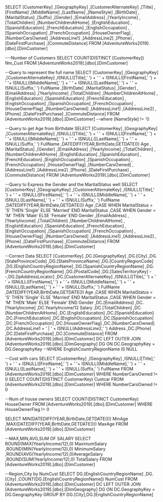 SELECT [CustomerKey]
      ,[GeographyKey]
      ,[CustomerAlternateKey]
      ,[Title]
      ,[FirstName]
      ,[MiddleName]
      ,[LastName]
      ,[NameStyle]
      ,[BirthDate]
      ,[MaritalStatus]
      ,[Suffix]
      ,[Gender]
      ,[EmailAddress]
      ,[YearlyIncome]
      ,[TotalChildren]
      ,[NumberChildrenAtHome]
      ,[EnglishEducation]
      ,[SpanishEducation]
      ,[FrenchEducation]
      ,[EnglishOccupation]
      ,[SpanishOccupation]
      ,[FrenchOccupation]
      ,[HouseOwnerFlag]
      ,[NumberCarsOwned]
      ,[AddressLine1]
      ,[AddressLine2]
      ,[Phone]
      ,[DateFirstPurchase]
      ,[CommuteDistance]
  FROM [AdventureWorks2019].[dbo].[DimCustomer]

---Number of Customers
  SELECT COUNT(DISTINCT [CustomerKey]) Nm_Cust
  FROM [AdventureWorks2019].[dbo].[DimCustomer]

--Query to represent the full name
SELECT [CustomerKey]
      ,[GeographyKey]
      ,[CustomerAlternateKey]
      ,ISNULL([Title],' ') + ' ' + ISNULL([FirstName],' ') + ' '+ ISNULL([MiddleName],' ') + ' ' + ISNULL([LastName],' ') + ' ' + ISNULL(Suffix,' ') FullName
      ,[BirthDate]
      ,[MaritalStatus]
      ,[Gender]
      ,[EmailAddress]
      ,[YearlyIncome]
      ,[TotalChildren]
      ,[NumberChildrenAtHome]
      ,[EnglishEducation]
      ,[SpanishEducation]
      ,[FrenchEducation]
      ,[EnglishOccupation]
      ,[SpanishOccupation]
      ,[FrenchOccupation]
      ,[HouseOwnerFlag]
      ,[NumberCarsOwned]
      ,[AddressLine1]
      ,[AddressLine2]
      ,[Phone]
      ,[DateFirstPurchase]
      ,[CommuteDistance]
  FROM [AdventureWorks2019].[dbo].[DimCustomer]
  --where [NameStyle] != '0

--Query to get Age from Birthdate
 SELECT [CustomerKey]
      ,[GeographyKey]
      ,[CustomerAlternateKey]
      ,ISNULL([Title],' ') + ' ' + ISNULL([FirstName],' ') + ' '+ ISNULL([MiddleName],' ') + ' ' + ISNULL([LastName],' ') + ' ' + ISNULL(Suffix,' ') FullName
      ,DATEDIFF(YEAR,BirthDate,GETDATE()) Age
      ,[MaritalStatus]
      ,[Gender]
      ,[EmailAddress]
      ,[YearlyIncome]
      ,[TotalChildren]
      ,[NumberChildrenAtHome]
      ,[EnglishEducation]
      ,[SpanishEducation]
      ,[FrenchEducation]
      ,[EnglishOccupation]
      ,[SpanishOccupation]
      ,[FrenchOccupation]
      ,[HouseOwnerFlag]
      ,[NumberCarsOwned]
      ,[AddressLine1]
      ,[AddressLine2]
      ,[Phone]
      ,[DateFirstPurchase]
      ,[CommuteDistance]
  FROM [AdventureWorks2019].[dbo].[DimCustomer]

--Query to Express the Gender and the MaritalStatus well
SELECT [CustomerKey]
      ,[GeographyKey]
      ,[CustomerAlternateKey]
      ,ISNULL([Title],' ') + ' ' + ISNULL([FirstName],' ') + ' '+ ISNULL([MiddleName],' ') + ' ' + ISNULL([LastName],' ') + ' ' + ISNULL(Suffix,' ') FullName
      ,DATEDIFF(YEAR,BirthDate,GETDATE()) Age
      ,CASE WHEN MaritalStatus = 'S' THEN 'Single'
       ELSE 'Married'
       END MaritalStatus
      ,CASE WHEN Gender = 'M' THEN 'Male'
       ELSE 'Female'
       END Gender
      ,[EmailAddress]
      ,[YearlyIncome]
      ,[TotalChildren]
      ,[NumberChildrenAtHome]
      ,[EnglishEducation]
      ,[SpanishEducation]
      ,[FrenchEducation]
      ,[EnglishOccupation]
      ,[SpanishOccupation]
      ,[FrenchOccupation]
      ,[HouseOwnerFlag]
      ,[NumberCarsOwned]
      ,[AddressLine1]
      ,[AddressLine2]
      ,[Phone]
      ,[DateFirstPurchase]
      ,[CommuteDistance]
  FROM [AdventureWorks2019].[dbo].[DimCustomer]

--Correct Data
  SELECT [CustomerKey]
      ,DC.[GeographyKey]
      ,DG.[City]
      ,DG.[StateProvinceCode]
      ,DG.[StateProvinceName]
      ,DG.[CountryRegionCode]
      ,DG.[EnglishCountryRegionName]
      ,DG.[SpanishCountryRegionName]
      ,DG.[FrenchCountryRegionName]
      ,DG.[PostalCode]
      ,DG.[SalesTerritoryKey]
      --,DG.[IpAddressLocator]
      ,DC.[CustomerAlternateKey]
      ,ISNULL([Title],' ') + ' ' + ISNULL([FirstName],' ') + ' '+ ISNULL([MiddleName],' ') + ' ' + ISNULL([LastName],' ') + ' ' + ISNULL(Suffix,' ') FullName
      ,DATEDIFF(YEAR,BirthDate,GETDATE()) Age
      ,CASE WHEN MaritalStatus = 'S' THEN 'Single'
       ELSE 'Married'
       END MaritalStatus
      ,CASE WHEN Gender = 'M' THEN 'Male'
       ELSE 'Female'
       END Gender
      ,DC.[EmailAddress]
      ,DC.[YearlyIncome]
      ,DC.YearlyIncome/12 Salary
      ,DC.[TotalChildren]
      ,DC.[NumberChildrenAtHome]
      ,DC.[EnglishEducation]
      ,DC.[SpanishEducation]
      ,DC.[FrenchEducation]
      ,DC.[EnglishOccupation]
      ,DC.[SpanishOccupation]
      ,DC.[FrenchOccupation]
      ,DC.[HouseOwnerFlag]
      ,DC.[NumberCarsOwned]
      ,DC.AddressLine1 + ' | ' + ISNULL(AddressLine2,' ') Address
      ,DC.[Phone]
      ,DC.[DateFirstPurchase]
      ,DC.[CommuteDistance]
      FROM [AdventureWorks2019].[dbo].[DimCustomer] DC
      LEFT OUTER JOIN [AdventureWorks2019].[dbo].[DimGeography] DG
      ON DC.GeographyKey = DG.GeographyKey
      --WHERE EnglishCountryRegionName IS NULL

  --Cust with cars 
  SELECT [CustomerKey]
        ,[GeographyKey]
        ,ISNULL([Title],' ') + ' ' + ISNULL([FirstName],' ') + ' '+ ISNULL([MiddleName],' ') + ' ' + ISNULL([LastName],' ') + ' ' + ISNULL(Suffix,' ') FullName
        FROM [AdventureWorks2019].[dbo].[DimCustomer]
        WHERE NumberCarsOwned != 0
  SELECT COUNT(DISTINCT CustomerKey) Custcar
         FROM [AdventureWorks2019].[dbo].[DimCustomer]
         WHERE NumberCarsOwned != 0

--Num of house owners
  SELECT COUNT(DISTINCT CustomerKey) HouseOwner
         FROM [AdventureWorks2019].[dbo].[DimCustomer]
         WHERE HouseOwnerFlag != 0

  SELECT MIN(DATEDIFF(YEAR,BirthDate,GETDATE())) MinAge
        ,MAX(DATEDIFF(YEAR,BirthDate,GETDATE())) MaxAge
         FROM [AdventureWorks2019].[dbo].[DimCustomer]

--MAX,MIN,AVG,SUM OF SALARY
  SELECT ROUND(MAX(YearlyIncome/12),0) MaximumSalary
        ,ROUND(MIN(YearlyIncome/12),0) MinimumSalary
        ,ROUND(AVG(YearlyIncome/12),0)AverageSalary
        ,ROUND(SUM(YearlyIncome/12),0) TotalSalary
        FROM [AdventureWorks2019].[dbo].[DimCustomer]

--Region,City by NumCust
  SELECT DG.[EnglishCountryRegionName]
        ,DG.[City]
        ,COUNT(DG.[EnglishCountryRegionName]) NumCust
        FROM [AdventureWorks2019].[dbo].[DimCustomer] DC
        LEFT OUTER JOIN [AdventureWorks2019].[dbo].[DimGeography] DG
        ON DC.GeographyKey = DG.GeographyKey
        GROUP BY DG.[City],DG.[EnglishCountryRegionName]

